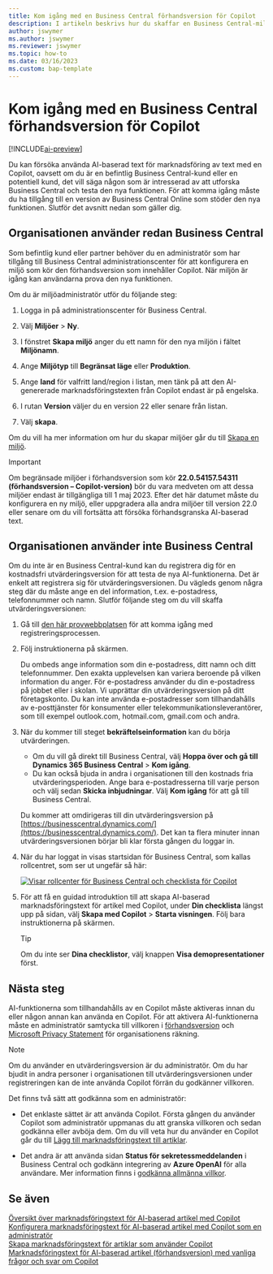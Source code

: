 ```yaml
---
title: Kom igång med en Business Central förhandsversion för Copilot
description: I artikeln beskrivs hur du skaffar en Business Central-miljö med den nya AI-funktionen för att skapa textförslag för artikel-/produktbeskrivningar.
author: jswymer
ms.author: jswymer
ms.reviewer: jswymer
ms.topic: how-to
ms.date: 03/16/2023
ms.custom: bap-template
---
```


# Kom igång med en Business Central förhandsversion för Copilot

[!INCLUDE[ai-preview](includes/ai-preview.md)]

Du kan försöka använda AI-baserad text för marknadsföring av text med en Copilot, oavsett om du är en befintlig Business Central-kund eller en potentiell kund, det vill säga någon som är intresserad av att utforska Business Central och testa den nya funktionen. För att komma igång måste du ha tillgång till en version av Business Central Online som stöder den nya funktionen. Slutför det avsnitt nedan som gäller dig.

## Organisationen använder redan Business Central

Som befintlig kund eller partner behöver du en administratör som har tillgång till Business Central administrationscenter för att konfigurera en miljö som kör den förhandsversion som innehåller Copilot. När miljön är igång kan användarna prova den nya funktionen.

Om du är miljöadministratör utför du följande steg:

1. Logga in på administrationscenter för Business Central.
2. Välj **Miljöer** > **Ny**.
3. I fönstret **Skapa miljö** anger du ett namn för den nya miljön i fältet **Miljönamn**.
4. Ange **Miljötyp** till **Begränsat läge** eller **Produktion**.
5. Ange **land** för valfritt land/region i listan, men tänk på att den AI-genererade marknadsföringstexten från Copilot endast är på engelska.
6. I rutan **Version** väljer du en version 22 eller senare från listan.

   <!--
   > [!IMPORTANT]
   > You must use **22.0.54157.54311 (Preview - Copilot edition)** to experience Copilot.
   -->
7. Välj **skapa**.  

Om du vill ha mer information om hur du skapar miljöer går du till [Skapa en miljö](/dynamics365/business-central/dev-itpro/administration/tenant-admin-center-environments#create-a-new-environment).

> [!IMPORTANT]
> Om begränsade miljöer i förhandsversion som kör **22.0.54157.54311 (förhandsversion – Copilot-version)** bör du vara medveten om att dessa miljöer endast är tillgängliga till 1 maj 2023. Efter det här datumet måste du konfigurera en ny miljö, eller uppgradera alla andra miljöer till version 22.0 eller senare om du vill fortsätta att försöka förhandsgranska AI-baserad text.

## Organisationen använder inte Business Central

Om du inte är en Business Central-kund kan du registrera dig för en kostnadsfri utvärderingsversion för att testa de nya AI-funktionerna. Det är enkelt att registrera sig för utvärderingsversionen. Du vägleds genom några steg där du måste ange en del information, t.ex. e-postadress, telefonnummer och namn. Slutför följande steg om du vill skaffa utvärderingsversionen:

1. Gå till [den här provwebbplatsen](https://go.microsoft.com/fwlink/?linkid=2227167) för att komma igång med registreringsprocessen.
2. Följ instruktionerna på skärmen.

   Du ombeds ange information som din e-postadress, ditt namn och ditt telefonnummer. Den exakta upplevelsen kan variera beroende på vilken information du anger. <!--But here are a couple important points to be aware of as you run through the sign-up process:--> För e-postadress använder du din e-postadress på jobbet eller i skolan. Vi upprättar din utvärderingsversion på ditt företagskonto. Du kan inte använda e-postadresser som tillhandahålls av e-posttjänster för konsumenter eller telekommunikationsleverantörer, som till exempel outlook.com, hotmail.com, gmail.com och andra.
   
   <!-- When you get to the option for **Country or region** be sure to set this **United States**.

      > [!IMPORTANT]
      > You must set **Country or region** to **United States**; otherwise the AI-powered item marketing text with Copilot won't be available in Business Central.  -->
3. När du kommer till steget **bekräftelseinformation** kan du börja utvärderingen.

   - Om du vill gå direkt till Business Central, välj **Hoppa över och gå till Dynamics 365 Business Central** > **Kom igång**.
   - Du kan också bjuda in andra i organisationen till den kostnads fria utvärderingsperioden. Ange bara e-postadresserna till varje person och välj sedan **Skicka inbjudningar**. Välj **Kom igång** för att gå till Business Central.  

   Du kommer att omdirigeras till din utvärderingsversion på [https://businesscentral.dynamics.com/](https://businesscentral.dynamics.com/). Det kan ta flera minuter innan utvärderingsversionen börjar bli klar första gången du loggar in.

<!--
1. On the **Let's get you started** step, enter your work or school email address, then select **Next**.

   Use your work or school email address. We'll establish your trial on your organization's account. You can't use email addresses provided by consumer email services or telecommunication providers, such as outlook.com, hotmail.com, gmail.com, and others.
3. When asked what kind of email you have, select **I got it from my organization** > **Next**.
4. On the **Create your account** step, you provide information that will help use set up a trial version of Business Central that you can sign in to.

   1. Provide a telephone number that we can use to send you a verification code. Enter a country code and number that isn't VoIP or toll free.
   2. Choose how you want us to send the verification code:
      - Select **Text me** to get the verification code in a text message.
      - Select **Call me** to get the code in a voice message.
   3. Select **Send verification code**. 
   4. When you get the code, type it in the **Enter your verification code** box, then select **Verify**.

      Once you're verified, we'll send you an email with another verification code that you'll use in the next step to complete creating your account.
   5. Fill in your first and last name.
   6. Set **Country or region** to **United States**.

      > [!IMPORTANT]
      > You must set **Country or region** to **United States**; otherwise the AI-powered item marketing text with Copilot won't be available in Business Central.  

   7. Enter a valid phone umber in the **Business telephone number** box.
   8. In the **Create password** and **Confirm password** boxes, enter a password that you want to use to sign in to Business Central. The password must at least eight characters and include at least one number, an uppercase letter, and a lower case letter.
   9. In the **Verification code** box, enter the verification code we sent you in an email, then select **Next**.
   10. When you get a prompt that your account is successfully created, select **Sign in**.
-->

4. När du har loggat in visas startsidan för Business Central, som kallas rollcentret, som ser ut ungefär så här:

   [![Visar rollcenter för Business Central och checklista för Copilot](media/copilot-checklist.png)](media/copilot-checklist.png#lightbox)

5. För att få en guidad introduktion till att skapa AI-baserad marknadsföringstext för artikel med Copilot, under **Din checklista** längst upp på sidan, välj **Skapa med Copilot** > **Starta visningen**. Följ bara instruktionerna på skärmen.

   > [!TIP]
   > Om du inte ser **Dina checklistor**, välj knappen **Visa demopresentationer** först.

## Nästa steg

AI-funktionerna som tillhandahålls av en Copilot måste aktiveras innan du eller någon annan kan använda en Copilot. För att aktivera AI-funktionerna måste en administratör samtycka till villkoren i [förhandsversion](https://dynamics.microsoft.com/legaldocs/supp-dynamics365-preview/) och [Microsoft Privacy Statement](https://go.microsoft.com/fwlink/?LinkId=521839) för organisationens räkning.

> [!NOTE]
> Om du använder en utvärderingsversion är du administratör. Om du har bjudit in andra personer i organisationen till utvärderingsversionen under registreringen kan de inte använda Copilot förrän du godkänner villkoren.

Det finns två sätt att godkänna som en administratör:

- Det enklaste sättet är att använda Copilot. Första gången du använder Copilot som administratör uppmanas du att granska villkoren och sedan godkänna eller avböja dem. Om du vill veta hur du använder en Copilot går du till [Lägg till marknadsföringstext till artiklar](item-marketing-text.md).  

- Det andra är att använda sidan **Status för sekretessmeddelanden** i Business Central och godkänn integrering av **Azure OpenAI** för alla användare. Mer information finns i [godkänna allmänna villkor](enable-ai.md#consent-to-or-reject-preview-and-privacy-terms-and-conditions-for-all-users).

## Se även

[Översikt över marknadsföringstext för AI-baserad artikel med Copilot](ai-overview.md)  
[Konfigurera marknadsföringstext för AI-baserad artikel med Copilot som en administratör](enable-ai.md)  
[Skapa marknadsföringstext för artiklar som använder Copilot](item-marketing-text.md)  
[Marknadsföringstext för AI-baserad artikel (förhandsversion) med vanliga frågor och svar om Copilot](ai-faq.md)  